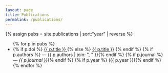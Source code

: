 ```yaml
---
layout: page
title: Publications
permalink: /publications/
---
```


{% assign pubs = site.publications | sort:"year" | reverse %}
<ul>
{% for p in pubs %}
  <li>
    {% if p.doi %}
      <a href="{{ p.url | default: 'https://doi.org/' | append: p.doi }}" target="_blank" rel="noopener">
        {{ p.title }}
      </a>
    {% else %}
      <a href="{{ p.url | default: p.url }}">{{ p.title }}</a>
    {% endif %}
    {% if p.authors %} — {{ p.authors | join: ", " }}{% endif %}
    {% if p.journal %} — <em>{{ p.journal }}</em>{% endif %}
    {% if p.year %} ({{ p.year }}){% endif %}
  </li>
{% endfor %}

</ul>
